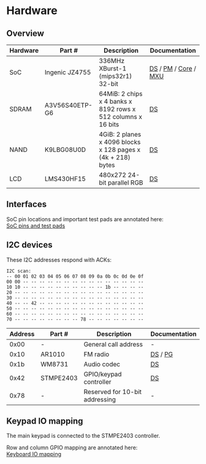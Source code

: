 # Hardware

## Overview

Hardware | Part # | Description | Documentation
---|---|---|---
SoC | Ingenic JZ4755 | 336MHz XBurst-1 (mips32r1) 32-bit | [DS](datasheet/JZ4755_DS.pdf) / [PM](datasheet/JZ4755_pm.pdf) / [Core](datasheet/XBurst1_Core_PM.pdf) / [MXU](datasheet/XBurst1_ISA_MXU2.pdf)
SDRAM | A3V56S40ETP-G6 | 64MiB: 2 chips x 4 banks x 8192 rows x 512 columns x 16 bits | [DS](datasheet/A3V56S40ETP-G6.pdf)
NAND | K9LBG08U0D | 4GiB: 2 planes x 4096 blocks x 128 pages x (4k + 218) bytes | [DS](datasheet/K9LBG-08U0D.pdf)
LCD | LMS430HF15 | 480x272 24-bit parallel RGB | [DS](datasheet/LMS430HF15_Samsung.pdf)

## Interfaces

SoC pin locations and important test pads are annotated here: \
[SoC pins and test pads](images/SoC.svg)

## I2C devices

These I2C addresses respond with ACKs:

```text
I2C scan:
-- 00 01 02 03 04 05 06 07 08 09 0a 0b 0c 0d 0e 0f
00 00 -- -- -- -- -- -- -- -- -- -- -- -- -- -- --
10 10 -- -- -- -- -- -- -- -- -- -- 1b -- -- -- --
20 -- -- -- -- -- -- -- -- -- -- -- -- -- -- -- --
30 -- -- -- -- -- -- -- -- -- -- -- -- -- -- -- --
40 -- -- 42 -- -- -- -- -- -- -- -- -- -- -- -- --
50 -- -- -- -- -- -- -- -- -- -- -- -- -- -- -- --
60 -- -- -- -- -- -- -- -- -- -- -- -- -- -- -- --
70 -- -- -- -- -- -- -- -- 78 -- -- -- -- -- -- --
```

Address | Part # | Description | Documentation
---|---|---|---
0x00 | - | General call address | -
0x10 | AR1010 | FM radio | [DS](datasheet/AR1000-AIROHA.pdf) / [PG](datasheet/ar1000F_progguide-0.81.pdf)
0x1b | WM8731 | Audio codec | [DS](datasheet/WolfsonWM8731.pdf)
0x42 | STMPE2403 | GPIO/keypad controller | [DS](datasheet/STMPE2403TBR.pdf)
0x78 | - | Reserved for 10-bit addressing | -

## Keypad IO mapping

The main keypad is connected to the STMPE2403 controller.

Row and column GPIO mapping are annotated here: \
[Keyboard IO mapping](images/Keyboard.svg)
